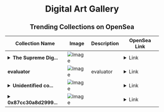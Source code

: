 <div align="center">

# Digital Art Gallery

## Trending Collections on OpenSea

| Collection Name                       | Image                                                                                     | Description                       | OpenSea Link                                                                                          |
|---------------------------------------|-------------------------------------------------------------------------------------------|-----------------------------------|--------------------------------------------------------------------------------------------------------|
| **<details><summary>The Supreme Dig...</summary>The Supreme Digital Trophies of the Universes</details>** | ![Image](https://i.seadn.io/s/raw/files/0b2aa293867612d05e40e69e2183ac57.jpg?w=500&auto=format?w=200&auto=format) |  | <details><summary>Link</summary>[The Supreme Digital Trophies of the Universes](https://opensea.io/collection/the-supreme-digital-trophies-of-the-universes)</details> |
| **evaluator** | ![Image](https://i.seadn.io/s/raw/files/32ed3042656bb38563481bc643f2df78.png?w=500&auto=format?w=200&auto=format) | evaluator | <details><summary>Link</summary>[evaluator](https://opensea.io/collection/evaluator-1)</details> |
| **<details><summary>Unidentified co...</summary>Unidentified contract a563408a-68bc-4a48-816a-dc87c88d9592</details>** | ![Image](https://i.seadn.io/s/raw/files/a837708742ad8afcb35eb60ba787976d.jpg?w=500&auto=format?w=200&auto=format) |  | <details><summary>Link</summary>[Unidentified contract a563408a-68bc-4a48-816a-dc87c88d9592](https://opensea.io/collection/unidentified-contract-a563408a-68bc-4a48-816a-dc87)</details> |
| **<details><summary>0x87cc30a8d2999...</summary>0x87cc30a8d2999e01600bfb3b91e4508fa65a0892</details>** | ![Image](https://i.seadn.io/s/raw/files/0120dbe70465f91ae019e541cba50a56.jpg?w=500&auto=format?w=200&auto=format) |  | <details><summary>Link</summary>[0x87cc30a8d2999e01600bfb3b91e4508fa65a0892](https://opensea.io/collection/0x87cc30a8d2999e01600bfb3b91e4508fa65a0892)</details> |

</div>